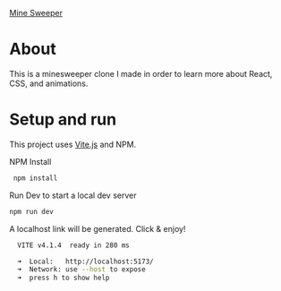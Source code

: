[Mine Sweeper](https://github.com/devbit01/minesweeper/blob/main/docs/minesweeper.png)

# About

This is a minesweeper clone I made in order to learn more about React, CSS, and animations.

# Setup and run

This project uses [Vite.js](https://vitejs.dev/) and NPM.

NPM Install

```bash
 npm install
```

Run Dev to start a local dev server

```bash
npm run dev
```

A localhost link will be generated. Click & enjoy!

```bash
  VITE v4.1.4  ready in 280 ms

  ➜  Local:   http://localhost:5173/
  ➜  Network: use --host to expose
  ➜  press h to show help

```
